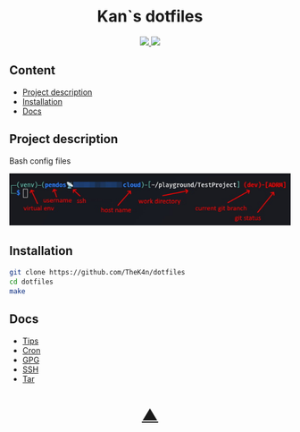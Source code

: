<h1 align="center">Kan`s dotfiles</h1>

<p align="center">
  <a href="https://github.com/TheK4n">
    <img src="https://img.shields.io/github/followers/TheK4n?label=Follow&style=social">
  </a>
  <a href="https://github.com/TheK4n/dotfiles">
    <img src="https://img.shields.io/github/stars/TheK4n/dotfiles?style=social">
  </a>
</p>


## Content 

* [Project description](#chapter-0)
* [Installation](#chapter-1)
* [Docs](#chapter-2)


<a id="chapter-0"></a>
## Project description

Bash config files


[![Prompt](img/prompt.jpg)]()


<a id="chapter-1"></a>
## Installation

```bash
git clone https://github.com/TheK4n/dotfiles
cd dotfiles
make
```

<a id="chapter-2"></a>
## Docs

* [Tips](doc/tips.md)
* [Cron](doc/cron.md)
* [GPG](doc/gpg.md)
* [SSH](doc/ssh.md)
* [Tar](doc/tar.md)




<h1 align="center"><a href="#top">▲</a></h1>
